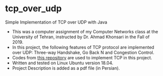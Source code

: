 # tcp_over_udp
Simple Implementation of TCP over UDP with Java

* This was a computer assignment of my Computer Networks class at the University of Tehran, instructed by Dr. Ahmad Khonsari in the Fall of 2019.
* In this project, the following features of TCP protocol are implemented over UDP: Three-way Handshake, Go Back N and Congestion Control.
* Codes from [this repository](https://github.com/nikiibayat/TCP-over-UDP) are used to implement TCP in this project.
* Written and tested on Linux Ubuntu version 18.04.
* Project Description is added as a pdf file (in Persian).
